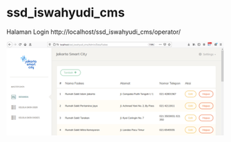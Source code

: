# ssd_iswahyudi_cms

Halaman Login http://localhost/ssd_iswahyudi_cms/operator/

<img src="https://raw.githubusercontent.com/iswahyud/ssd_iswahyudi_cms/main/screenshot_web_cms_list-faskes-page.png">
